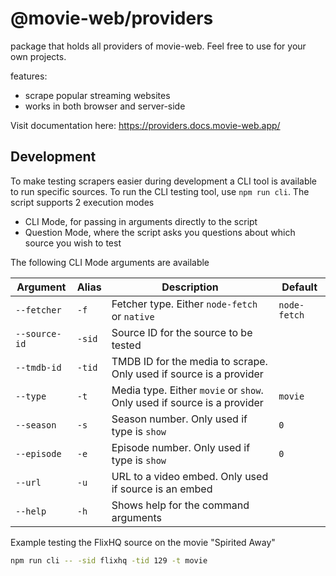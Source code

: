 # @movie-web/providers

package that holds all providers of movie-web.
Feel free to use for your own projects.

features:
- scrape popular streaming websites
- works in both browser and server-side

Visit documentation here: https://providers.docs.movie-web.app/

## Development
To make testing scrapers easier during development a CLI tool is available to run specific sources. To run the CLI testing tool, use `npm run cli`. The script supports 2 execution modes

- CLI Mode, for passing in arguments directly to the script
- Question Mode, where the script asks you questions about which source you wish to test

The following CLI Mode arguments are available

| Argument      | Alias  | Description                                                             | Default      |
|---------------|--------|-------------------------------------------------------------------------|--------------|
| `--fetcher`   | `-f`   | Fetcher type. Either `node-fetch` or `native`                           | `node-fetch` |
| `--source-id` | `-sid` | Source ID for the source to be tested                                   |              |
| `--tmdb-id`   | `-tid` | TMDB ID for the media to scrape. Only used if source is a provider      |              |
| `--type`      | `-t`   | Media type. Either `movie` or `show`. Only used if source is a provider | `movie`      |
| `--season`    | `-s`   | Season number. Only used if type is `show`                              | `0`          |
| `--episode`   | `-e`   | Episode number. Only used if type is `show`                             | `0`          |
| `--url`       | `-u`   | URL to a video embed. Only used if source is an embed                   |              |
| `--help`      | `-h`   | Shows help for the command arguments                                    |              |

Example testing the FlixHQ source on the movie "Spirited Away"

```bash
npm run cli -- -sid flixhq -tid 129 -t movie
```

